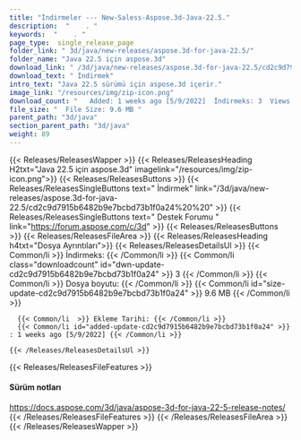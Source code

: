 ```yaml
---
title: "İndirmeler --- New-Saless-Aspose.3d-Java-22.5." 
description:  "    . " 
keywords:  "    . " 
page_type:  single_release_page
folder_link: " 3d/java/new-releases/aspose.3d-for-java-22.5/"
folder_name: "Java 22.5 için aspose.3d"
download_link: " /3d/java/new-releases/aspose.3d-for-java-22.5/cd2c9d7915b6482b9e7bcbd73b1f0a24"
download_text: " İndirmek"
intro_text: "Java 22.5 sürümü için aspose.3d içerir."
image_link: "/resources/img/zip-icon.png"
download_count: "   Added: 1 weeks ago [5/9/2022]  İndirmeks: 3  Views: 6"
file_size: "  File Size: 9.6 MB "
parent_path: "3d/java"
section_parent_path: "3d/java"
weight: 89
---
```


{{< Releases/ReleasesWapper >}}
  {{< Releases/ReleasesHeading H2txt="Java 22.5 için aspose.3d" imagelink="/resources/img/zip-icon.png">}}
  {{< Releases/ReleasesButtons >}}
    {{< Releases/ReleasesSingleButtons text=" İndirmek" link="/3d/java/new-releases/aspose.3d-for-java-22.5/cd2c9d7915b6482b9e7bcbd73b1f0a24%20%20" >}}
    {{< Releases/ReleasesSingleButtons text=" Destek Forumu " link="https://forum.aspose.com/c/3d" >}}
  {{< Releases/ReleasesButtons >}}
  {{< Releases/ReleasesFileArea >}}
    {{< Releases/ReleasesHeading h4txt="Dosya Ayrıntıları">}}
    {{< Releases/ReleasesDetailsUl >}}
            {{< Common/li  >}} İndirmeks: {{< /Common/li >}} 
      {{< Common/li class="downloadcount" id="dwn-update-cd2c9d7915b6482b9e7bcbd73b1f0a24" >}} 3 {{< /Common/li >}} 
      {{< Common/li  >}} Dosya boyutu: {{< /Common/li >}} 
      {{< Common/li id="size-update-cd2c9d7915b6482b9e7bcbd73b1f0a24" >}} 9.6 MB {{< /Common/li >}} 


      {{< Common/li  >}} Ekleme Tarihi: {{< /Common/li >}} 
      {{< Common/li id="added-update-cd2c9d7915b6482b9e7bcbd73b1f0a24" >}} : 1 weeks ago [5/9/2022] {{< /Common/li >}} 

    {{< /Releases/ReleasesDetailsUl >}}

  {{< Releases/ReleasesFileFeatures >}}
      <h4>Sürüm notları</h4><div><a href="https://docs.aspose.com/3d/java/aspose-3d-for-java-22-5-release-notes/">https://docs.aspose.com/3d/java/aspose-3d-for-java-22-5-release-notes/</a></div>
  {{< /Releases/ReleasesFileFeatures >}}
 {{< /Releases/ReleasesFileArea >}}
{{< /Releases/ReleasesWapper >}}


